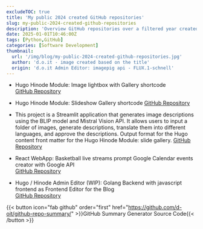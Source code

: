 ```yaml
---
excludeTOC: true
title: 'My public 2024 created GitHub repositories'
slug: my-public-2024-created-github-repositories
description: 'Overview GitHub repositories over a filtered year created with python'
date: 2025-01-01T10:46:00Z
tags: [Python,GitHub]
categories: [Software Development]
thumbnail:
  url: '/img/blog/my-public-2024-created-github-repositories.jpg'
  author: 'd.o.it - image created based on the title' 
  origin: 'd.o.it Admin Editor: imagepig api - FLUX.1-schnell'
---
```



- Hugo Hinode Module: Image lightbox with Gallery shortcode  
  [GitHub Repository](https://github.com/d-oit/hinode-mod-image-lightbox-gallery)

- Hugo Hinode Module: Slideshow Gallery shortcode 
  [GitHub Repository](https://github.com/d-oit/hinode-mod-slideshow-gallery)

- This project is a Streamlit application that generates image descriptions using the BLIP model and Mistral Vision API. It allows users to input a folder of images, generate descriptions, translate them into different languages, and approve the descriptions. 
Output format for the Hugo content front matter for the Hugo Hinode Module: slide gallery.
  [GitHub Repository](https://github.com/d-oit/blip_mistral_image_description_output)

- React WebApp: Basketball live streams prompt Google Calendar events creator with Google API  
  [GitHub Repository](https://github.com/d-oit/basketball-streams-to-calendar-ai-prompt)

- Hugo / Hinode Admin Editor (WIP): Golang Backend with javascript frontend as Frontend Editor for the Blog  
  [GitHub Repository](https://github.com/d-oit/d-oit.github.io/tree/main/adminEditor)


{{< button icon="fab github" order="first" href="https://github.com/d-oit/github-repo-summary/" >}}GitHub Summary Generator Source Code{{< /button >}}
